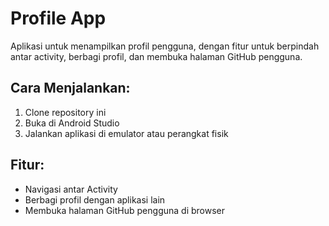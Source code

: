# Profile App

Aplikasi untuk menampilkan profil pengguna, dengan fitur untuk berpindah antar activity, berbagi profil, dan membuka halaman GitHub pengguna.

## Cara Menjalankan:
1. Clone repository ini
2. Buka di Android Studio
3. Jalankan aplikasi di emulator atau perangkat fisik

## Fitur:
- Navigasi antar Activity
- Berbagi profil dengan aplikasi lain
- Membuka halaman GitHub pengguna di browser
